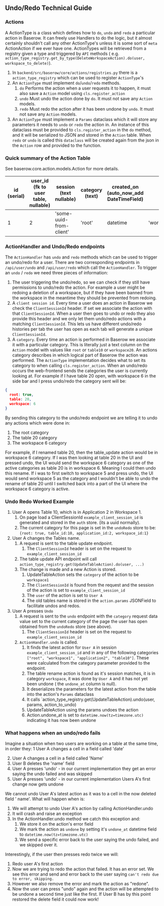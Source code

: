 ## Undo/Redo Technical Guide

### Actions

A ActionType is a class which defines how to `do`, `undo` and `redo` a particular action
in Baserow. It can freely use Handlers to do the logic, but it almost certainly
shouldn't call any other ActionType's unless it is some sort of `meta` ActionAction if
we ever have one. ActionTypes will be retrieved from a registry given a type and
triggered by `API` methods (
e.g. `action_type_registry.get_by_type(DeleteWorkspaceAction).do(user, 
workspace_to_delete)`).

1. In `backend/src/baserow/core/actions/registries.py` there is a `action_type_registry`
   which can be used to register `ActionType`'s
2. An `ActionType` must implement `do`/`undo`/`redo` methods.
    1. `do` Performs the action when a user requests it to happen, it must also save
       a `Action` model using `cls.register_action`
    2. `undo` Must undo the action done by `do`. It must not save any `Action`
       models.
    3. `redo` Must redo the action after it has been undone by `undo`. It must not save
       any `Action` models.
3. An `ActionType` must implement a `Params` dataclass which it will store any
   parameters it needs to `undo` or `redo` the action in. An instance of this dataclass
   must be provided to `cls.register_action` in the `do` method, and it will be
   serialized to JSON and stored in the `Action` table. When `redo` or `undo` is called
   this `dataclass` will be created again from the json in the `Action` row and provided
   to the function.

### Quick summary of the Action Table

See baserow.core.action.models.Action for more details.

| id (serial) | user_id (fk to user table, nullable) | session (text nullable) |  category (text) | created_on (auto_now_add DateTimeField) | type (text)         | params (JSONB)              | undone_at (nullable DateTimeField) | error (text nullable) |
| ------ | ------ | ------ | ------ | ------ |---------------------|-----------------------------| ------ | ------ |
| 1 | 2 | 'some-uuid-from-client' | 'root' | datetime | 'workspace_created' | '{created_workspace_id:10}' |  null | null |

### ActionHandler and Undo/Redo endpoints

The `ActionHandler` has `undo` and `redo` methods which can be used to trigger an
undo/redo for a user. There are two corresponding endpoints in `/api/user/undo`
and `/api/user/redo` which call the `ActionHandler`. To trigger an `undo` / `redo` we
need three pieces of information:

1. The user triggering the undo/redo, so we can check if they still have permissions to
   undo/redo the action. For example a user might be redoing a deletion of a workspace, but
   if they have been banned from the workspace in the meantime they should be prevented
   from redoing.
2. A `client session id`. Every time a user does an action in Baserow we check the
   `ClientSessionId` header. If set we associate the action with that `ClientSessionId`.
   When a user then goes to undo or redo they also provide this header and we only let
   them undo/redo actions with a matching `ClientSessionId`. This lets us have different
   undo/redo histories per tab the user has open as each tab will generate a
   unique `ClientSessionId`.
3. A `category`. Every time an action is performed in Baserow we associate it with a
   particular category. This is literally just a text column on the `Action` model with
   values like `root` or `table10` or `workspace20`. An actions category describes in which
   logical part of Baserow the action was performed. The `ActionType` implementation
   decides what to set its category to when calling `cls.register_action`. When an
   undo/redo occurs the web-frontend sends the categories the user is currently looking
   at. For example if I have table 20 open, with workspace 6 in the side bar and I press
   undo/redo the category sent will be:

```json
{
  root: true,
  table: 20,
  workspace: 6
}
```

By sending this category to the undo/redo endpoint we are telling it to undo any actions
which were done in:

1. The root category
2. The table 20 category
3. The workspace 6 category

For example, if I renamed table 20, then the table_update action would be in workspace 6
category. If I was then looking at table 20 in the UI and pressed undo, the UI would
send the workspace 6 category as one of the active categories as table 20 is in workspace 6.
Meaning I could then undo this rename. If i was to first switch to workspace 5 and press
undo, the UI would send workspace 5 as the category and I wouldn't be able to undo the
rename of table 20 until I switched back into a part of the UI where the workspace 6
category is active.

### Undo Redo Worked Example

1. User A opens Table 10, which is in Application 2 in Workspace 1.
    1. On page load a ClientSessionId `example_client_session_id` is generated and
       stored in the `auth` store. (its a uuid normally).
    1. The current category for this page is set in the `undoRedo` store to
       be: `{root: true, table_id:10, application_id:2, workspace_id:1}`
1. User A changes the Tables name.
    1. A request is sent to the table update endpoint.
        1. The `ClientSessionId` header is set on the request
           to `example_client_session_id`
    1. The table update API endpoint will
       call `action_type_registry.get(UpdateTableAction).do(user, ...)`
    2. The change is made and a new Action is stored.
        1. UpdateTableAction sets the `category` of the action to be `workspace1`
        1. The `ClientSessionId` is found from the request and the session of the action
           is set to `example_client_session_id`
        1. The `user` of the action is set to `User A`
        1. The old tables name is stored in the `action.params` JSONField to facilitate
           undos and redos.
1. User A presses `Undo`
    1. A request is sent to the `undo` endpoint with the `category` request data value
       set to the current category of the page the user has open obtained from
       the `undoRedo` store (see above).
        1. The `ClientSessionId` header is set on the request
           to `example_client_session_id`
    1. `ActionHandler.undo` is called.
        1. It finds the latest action for `User A` in
           session `example_client_session_id` and in any of the following
           categories `["root", "workspace1", "application2", "table10"]`. These were
           calculated from the category parameter provided to the endpoint.
        1. The table rename action is found as it's session matches, it is in
           category `workspace`, it was done by `User A` and it has not yet been undone (
           the `undone_at` column is null).
        1. It deserializes the parameters for the latest action from the table into the
           action's `Params` dataclass
        1. It calls `action_type_registry.get(UpdateTableAction).undo(user, params,
           action_to_undo)
        1. UpdateTableAction using the params undoes the action
        2. Action.undone_at is set to `datetime.now(tz=timezone.utc)` indicating it has now been undone

### What happens when an undo/redo fails

Imagine a situation when two users are working on a table at the same time, in order
they:
1 User A changes a cell in a field called 'date'

2. User A changes a cell in a field called 'Name'
3. User B deletes the 'name' field
4. User A presses 'undo' - in our current implementation they get an error saying the
   undo failed and was skipped
5. User A presses 'undo' - in our current implementation Users A's first change now gets
   undone

We cannot undo User A's latest action as it was to a cell in the now deleted field '
name'. What will happen when is:

1. We will attempt to undo User A's action by calling ActionHandler.undo
2. It will crash and raise an exception
3. In the ActionHandler.undo method we catch this exception and:
    1. We store it on the action's error field
    2. We mark the action as `undone` by setting it's `undone_at` datetime field
       to `datetime.now(tz=timezone.utc)`
    3. We send a specific error back to the user saying the undo failed, and we skipped
       over it.

Interestingly, if the user then presses redo twice we will:

1. Redo user A's first action
2. Now we are trying to redo the action that failed. It has an error set. We see this
   error and send and error back to the user saying `can't redo due to error, skipping.`
3. However we also remove the error and mark the action as "redone".
4. Now the user can press "undo" again and the action will be attempted to be undone a
   second time just like the first. If User B has by this point restored the delete
   field it could now work!
